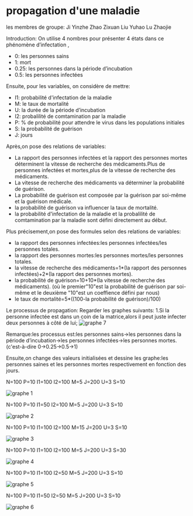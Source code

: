 # propagation d'une maladie
les membres de groupe:
Ji Yinzhe
Zhao Zixuan
Liu Yuhao
Lu Zhaojie

Introduction:
 On utilise 4 nombres pour présenter 4 états dans ce phénomène d’infectation ,
- 0: les personnes sains
- 1: mort
- 0.25: les personnes dans la période d’incubation
- 0.5: les personnes infectées

Ensuite, pour les variables, on considère de mettre:
-	 I1: probabilité d'infectation de la maladie
-	 M: le taux de mortalité
-	 U: la durée de la période d’incubation 
-  I2: probalilité de comtamination par la maladie
-  P: % de probabilité pour attendre le virus dans les populations initiales
-  S: la probabilité de guérison
-  J: jours

Après,on pose des relations de variables:
-  La rapport des personnes infectées et la rapport des personnes mortes déterminent la vitesse de recherche des médicaments.Plus de personnes infectées et mortes,plus de la vitesse de recherche des médicaments.
-  La vitesse de recherche des médicaments va déterminer la probabilité de guérison.
-  La probabilité de guérison est composée par la guérison par soi-même et la guérison médicale.
-  la probabilité de guérison va influencer la taux de mortalité.
-  la probabilité d'infectation de la maladie et la probalilité de comtamination par la maladie sont défini directement au début.

Plus précisement,on pose des formules selon des relations de variables:
-  la rapport des personnes infectées:les personnes infectées/les personnes totales.
-  la rapport des personnes mortes:les personnes mortes/les personnes totales.
-  la vitesse de recherche des médicaments=1*(la rapport des personnes infectées)+2*(la rapport des personnes mortes).
-  la probabilité de guérison=10+10*(la vitesse de recherche des médicaments).
        (où le premier"10"est la probabilité de guérison par soi-même et le deuxième "10"est un coeffience défini par nous)
-  le taux de mortalité=5*((100-la probabilité de guérison)/100)

Le processus de propagation:
Regarder les graphes suivants:
1.Si la personne infectée est dans un coin de la matrice,alors il peut juste infecter deux personnes à côté de lui;
![graphe 7]()

Remarque:les processus est:les personnes sains->les personnes dans la période d’incubation->les personnes infectées->les     personnes mortes.(c'est-à-dire 0->0.25->0.5->1)

Ensuite,on change des valeurs initialisées et dessine les graphe:les personnes saines et les personnes mortes respectivement en fonction des jours.

N=100
P=10
I1=100
I2=100
M=5
J=200
U=3
S=10

![graphe 1](https://github.com/are00dynamic-2018/Propagation-d-une-maladie-/blob/image/1.png?raw=true)

N=100
P=10
I1=50
I2=100
M=5
J=200
U=3
S=10

![graphe 2](https://github.com/are00dynamic-2018/Propagation-d-une-maladie-/blob/image/2.png?raw=true)


N=100
P=10
I1=100
I2=100
M=15
J=200
U=3
S=10

![graphe 3](https://github.com/are00dynamic-2018/Propagation-d-une-maladie-/blob/image/3.png?raw=true)

N=100
P=10
I1=100
I2=100
M=5
J=200
U=3
S=30

![graphe 4](https://github.com/are00dynamic-2018/Propagation-d-une-maladie-/blob/image/4.png?raw=true)

N=100
P=10
I1=100
I2=50
M=5
J=200
U=3
S=10

![graphe 5](https://github.com/are00dynamic-2018/Propagation-d-une-maladie-/blob/image/5.png?raw=true)

N=100
P=10
I1=50
I2=50
M=5
J=200
U=3
S=10

![graphe 6](https://github.com/are00dynamic-2018/Propagation-d-une-maladie-/blob/image/6.png?raw=true)
